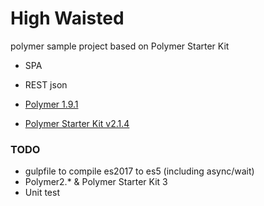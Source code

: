 # High Waisted
polymer sample project based on Polymer Starter Kit
* SPA
* REST json

* [Polymer 1.9.1](https://github.com/Polymer/polymer)
* [Polymer Starter Kit v2.1.4](https://github.com/PolymerElements/polymer-starter-kit)

### TODO
* gulpfile to compile es2017 to es5 (including async/wait)
* Polymer2.* & Polymer Starter Kit 3
* Unit test